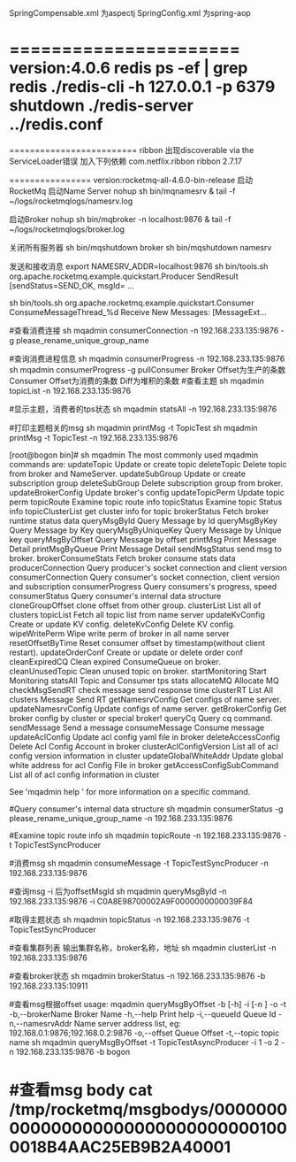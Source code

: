 SpringCompensable.xml 为aspectj
SpringConfig.xml 为spring-aop

======================
version:4.0.6
redis
ps -ef | grep redis
./redis-cli -h 127.0.0.1 -p 6379 shutdown
./redis-server ../redis.conf
=========================

=========================
ribbon
出现discoverable via the ServiceLoader错误
加入下列依赖
<dependency>
      <groupId>com.netflix.ribbon</groupId>
      <artifactId>ribbon</artifactId>
      <version>2.7.17</version>
    </dependency>

================
version:rocketmq-all-4.6.0-bin-release
启动RocketMq
启动Name Server
nohup sh bin/mqnamesrv &
tail -f ~/logs/rocketmqlogs/namesrv.log

启动Broker
nohup sh bin/mqbroker -n localhost:9876 &
tail -f ~/logs/rocketmqlogs/broker.log

关闭所有服务器
sh bin/mqshutdown broker
sh bin/mqshutdown namesrv

发送和接收消息
export NAMESRV_ADDR=localhost:9876
sh bin/tools.sh org.apache.rocketmq.example.quickstart.Producer
 SendResult [sendStatus=SEND_OK, msgId= ...
 
sh bin/tools.sh org.apache.rocketmq.example.quickstart.Consumer
 ConsumeMessageThread_%d Receive New Messages: [MessageExt...
 
 #查看消费连接
 sh mqadmin  consumerConnection -n 192.168.233.135:9876 -g please_rename_unique_group_name
 
 #查询消费进程信息
 sh mqadmin  consumerProgress -n 192.168.233.135:9876
 sh mqadmin consumerProgress -g pullConsumer
 Broker Offset为生产的条数
 Consumer Offset为消费的条数
 Diff为堆积的条数
 #查看主题
 sh mqadmin  topicList -n 192.168.233.135:9876
 
 #显示主题，消费者的tps状态
 sh mqadmin  statsAll -n 192.168.233.135:9876
 
 #打印主题相关的msg
 sh mqadmin printMsg -t TopicTest
 sh mqadmin printMsg -t TopicTest -n 192.168.233.135:9876
  
 [root@bogon bin]# sh mqadmin
 The most commonly used mqadmin commands are:
    updateTopic          Update or create topic
    deleteTopic          Delete topic from broker and NameServer.
    updateSubGroup       Update or create subscription group
    deleteSubGroup       Delete subscription group from broker.
    updateBrokerConfig   Update broker's config
    updateTopicPerm      Update topic perm
    topicRoute           Examine topic route info
    topicStatus          Examine topic Status info
    topicClusterList     get cluster info for topic
    brokerStatus         Fetch broker runtime status data
    queryMsgById         Query Message by Id
    queryMsgByKey        Query Message by Key
    queryMsgByUniqueKey  Query Message by Unique key
    queryMsgByOffset     Query Message by offset
    printMsg             Print Message Detail
    printMsgByQueue      Print Message Detail
    sendMsgStatus        send msg to broker.
    brokerConsumeStats   Fetch broker consume stats data
    producerConnection   Query producer's socket connection and client version
    consumerConnection   Query consumer's socket connection, client version and subscription
    consumerProgress     Query consumers's progress, speed
    consumerStatus       Query consumer's internal data structure
    cloneGroupOffset     clone offset from other group.
    clusterList          List all of clusters
    topicList            Fetch all topic list from name server
    updateKvConfig       Create or update KV config.
    deleteKvConfig       Delete KV config.
    wipeWritePerm        Wipe write perm of broker in all name server
    resetOffsetByTime    Reset consumer offset by timestamp(without client restart).
    updateOrderConf      Create or update or delete order conf
    cleanExpiredCQ       Clean expired ConsumeQueue on broker.
    cleanUnusedTopic     Clean unused topic on broker.
    startMonitoring      Start Monitoring
    statsAll             Topic and Consumer tps stats
    allocateMQ           Allocate MQ
    checkMsgSendRT       check message send response time
    clusterRT            List All clusters Message Send RT
    getNamesrvConfig     Get configs of name server.
    updateNamesrvConfig  Update configs of name server.
    getBrokerConfig      Get broker config by cluster or special broker!
    queryCq              Query cq command.
    sendMessage          Send a message
    consumeMessage       Consume message
    updateAclConfig      Update acl config yaml file in broker
    deleteAccessConfig   Delete Acl Config Account in broker
    clusterAclConfigVersion List all of acl config version information in cluster
    updateGlobalWhiteAddr Update global white address for acl Config File in broker
    getAccessConfigSubCommand List all of acl config information in cluster
 
 See 'mqadmin help <command>' for more information on a specific command.
 
#Query consumer's internal data structure
sh mqadmin consumerStatus -g please_rename_unique_group_name -n 192.168.233.135:9876

#Examine topic route info 
sh mqadmin topicRoute -n 192.168.233.135:9876 -t TopicTestSyncProducer

#消费msg
sh mqadmin consumeMessage -t TopicTestSyncProducer -n 192.168.233.135:9876

#查询msg -i 后为offsetMsgId
sh mqadmin queryMsgById -n 192.168.233.135:9876 -i C0A8E98700002A9F0000000000039F84

#取得主题状态
sh mqadmin topicStatus -n 192.168.233.135:9876 -t TopicTestSyncProducer

#查看集群列表 输出集群名称，broker名称，地址
sh mqadmin clusterList -n 192.168.233.135:9876

#查看broker状态
sh mqadmin brokerStatus -n 192.168.233.135:9876 -b 192.168.233.135:10911

#查看msg根据offset
usage: mqadmin queryMsgByOffset -b <arg> [-h] -i <arg> [-n <arg>] -o <arg> -t <arg>
 -b,--brokerName <arg>    Broker Name
 -h,--help                Print help
 -i,--queueId <arg>       Queue Id
 -n,--namesrvAddr <arg>   Name server address list, eg: 192.168.0.1:9876;192.168.0.2:9876
 -o,--offset <arg>        Queue Offset
 -t,--topic <arg>         topic name
sh mqadmin queryMsgByOffset -t TopicTestAsyncProducer -i 1 -o 2 -n 192.168.233.135:9876 -b bogon

#查看msg body
cat /tmp/rocketmq/msgbodys/00000000000000000000000000000001000018B4AAC25EB9B2A40001
==================